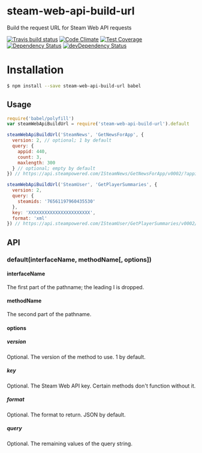 # steam-web-api-build-url

Build the request URL for Steam Web API requests

[![Travis build status](http://img.shields.io/travis/ileri/steam-web-api-build-url.svg?style=flat)](https://travis-ci.org/ileri/steam-web-api-build-url)
[![Code Climate](https://codeclimate.com/github/ileri/steam-web-api-build-url/badges/gpa.svg)](https://codeclimate.com/github/ileri/steam-web-api-build-url)
[![Test Coverage](https://codeclimate.com/github/ileri/steam-web-api-build-url/badges/coverage.svg)](https://codeclimate.com/github/ileri/steam-web-api-build-url)
[![Dependency Status](https://david-dm.org/ileri/steam-web-api-build-url.svg)](https://david-dm.org/ileri/steam-web-api-build-url)
[![devDependency Status](https://david-dm.org/ileri/steam-web-api-build-url/dev-status.svg)](https://david-dm.org/ileri/steam-web-api-build-url#info=devDependencies)

# Installation
```bash
$ npm install --save steam-web-api-build-url babel
```

## Usage
```js
require('babel/polyfill')
var steamWebApiBuildUrl = require('steam-web-api-build-url').default

steamWebApiBuildUrl('SteamNews', 'GetNewsForApp', {
  version: 2, // optional; 1 by default
  query: {
    appid: 440,
    count: 3,
    maxlength: 300
  } // optional; empty by default
}) // https://api.steampowered.com/ISteamNews/GetNewsForApp/v0002/?appid=440&count=3&maxlength=300&format=json

steamWebApiBuildUrl('SteamUser', 'GetPlayerSummaries', {
  version: 2,
  query: {
    steamids: '76561197960435530'
  },
  key: 'XXXXXXXXXXXXXXXXXXXXXXX',
  format: 'xml'
}) // https://api.steampowered.com/ISteamUser/GetPlayerSummaries/v0002/?steamids=76561197960435530&format=xml&key=XXXXXXXXXXXXXXXXXXXXXXX
```

## API

### default(interfaceName, methodName[, options])

#### interfaceName
The first part of the pathname; the leading I is dropped.

#### methodName
The second part of the pathname.

#### options

##### version
Optional. The version of the method to use. 1 by default.

##### key
Optional. The Steam Web API key. Certain methods don't function without it.

##### format
Optional. The format to return. JSON by default.

##### query
Optional. The remaining values of the query string.
